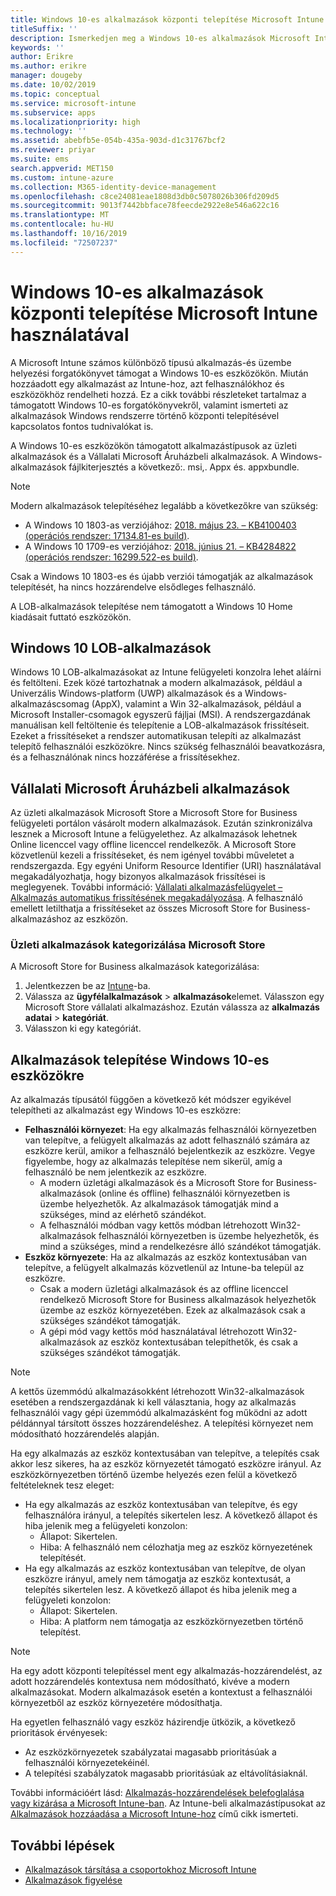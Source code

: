```yaml
---
title: Windows 10-es alkalmazások központi telepítése Microsoft Intune használatával
titleSuffix: ''
description: Ismerkedjen meg a Windows 10-es alkalmazások Microsoft Intunesal elérhető telepítési forgatókönyvével.
keywords: ''
author: Erikre
ms.author: erikre
manager: dougeby
ms.date: 10/02/2019
ms.topic: conceptual
ms.service: microsoft-intune
ms.subservice: apps
ms.localizationpriority: high
ms.technology: ''
ms.assetid: abebfb5e-054b-435a-903d-d1c31767bcf2
ms.reviewer: priyar
ms.suite: ems
search.appverid: MET150
ms.custom: intune-azure
ms.collection: M365-identity-device-management
ms.openlocfilehash: c8ce24081eae1808d3db0c5078026b306fd209d5
ms.sourcegitcommit: 9013f7442bbface78feecde2922e8e546a622c16
ms.translationtype: MT
ms.contentlocale: hu-HU
ms.lasthandoff: 10/16/2019
ms.locfileid: "72507237"
---
```

# <a name="windows-10-app-deployment-by-using-microsoft-intune"></a>Windows 10-es alkalmazások központi telepítése Microsoft Intune használatával 

A Microsoft Intune számos különböző típusú alkalmazás-és üzembe helyezési forgatókönyvet támogat a Windows 10-es eszközökön. Miután hozzáadott egy alkalmazást az Intune-hoz, azt felhasználókhoz és eszközökhöz rendelheti hozzá. Ez a cikk további részleteket tartalmaz a támogatott Windows 10-es forgatókönyvekről, valamint ismerteti az alkalmazások Windows rendszerre történő központi telepítésével kapcsolatos fontos tudnivalókat is. 

A Windows 10-es eszközökön támogatott alkalmazástípusok az üzleti alkalmazások és a Vállalati Microsoft Áruházbeli alkalmazások. A Windows-alkalmazások fájlkiterjesztés a következő:. msi,. Appx és. appxbundle.  

> [!Note]
> Modern alkalmazások telepítéséhez legalább a következőkre van szükség:
> - A Windows 10 1803-as verziójához: [2018. május 23. – KB4100403 (operációs rendszer: 17134.81-es build)](https://support.microsoft.com/help/4100403/windows-10-update-kb4100403).
> - A Windows 10 1709-es verziójához: [2018. június 21. – KB4284822 (operációs rendszer: 16299.522-es build)](https://support.microsoft.com/help/4284822).
>
> Csak a Windows 10 1803-es és újabb verziói támogatják az alkalmazások telepítését, ha nincs hozzárendelve elsődleges felhasználó.
>
> A LOB-alkalmazások telepítése nem támogatott a Windows 10 Home kiadásait futtató eszközökön.

## <a name="windows-10-lob-apps"></a>Windows 10 LOB-alkalmazások

Windows 10 LOB-alkalmazásokat az Intune felügyeleti konzolra lehet aláírni és feltölteni. Ezek közé tartozhatnak a modern alkalmazások, például a Univerzális Windows-platform (UWP) alkalmazások és a Windows-alkalmazáscsomag (AppX), valamint a Win 32-alkalmazások, például a Microsoft Installer-csomagok egyszerű fájljai (MSI). A rendszergazdának manuálisan kell feltöltenie és telepítenie a LOB-alkalmazások frissítéseit. Ezeket a frissítéseket a rendszer automatikusan telepíti az alkalmazást telepítő felhasználói eszközökre. Nincs szükség felhasználói beavatkozásra, és a felhasználónak nincs hozzáférése a frissítésekhez. 

## <a name="microsoft-store-for-business-apps"></a>Vállalati Microsoft Áruházbeli alkalmazások

Az üzleti alkalmazások Microsoft Store a Microsoft Store for Business felügyeleti portálon vásárolt modern alkalmazások. Ezután szinkronizálva lesznek a Microsoft Intune a felügyelethez. Az alkalmazások lehetnek Online licenccel vagy offline licenccel rendelkezők. A Microsoft Store közvetlenül kezeli a frissítéseket, és nem igényel további műveletet a rendszergazda. Egy egyéni Uniform Resource Identifier (URI) használatával megakadályozhatja, hogy bizonyos alkalmazások frissítései is meglegyenek. További információ: [Vállalati alkalmazásfelügyelet – Alkalmazás automatikus frissítésének megakadályozása](https://docs.microsoft.com/windows/client-management/mdm/enterprise-app-management#prevent-app-from-automatic-updates). A felhasználó emellett letilthatja a frissítéseket az összes Microsoft Store for Business-alkalmazáshoz az eszközön. 

### <a name="categorize-microsoft-store-for-business-apps"></a>Üzleti alkalmazások kategorizálása Microsoft Store 
A Microsoft Store for Business alkalmazások kategorizálása: 

1. Jelentkezzen be az [Intune](https://go.microsoft.com/fwlink/?linkid=2090973)-ba.
2. Válassza az **ügyfélalkalmazások** > **alkalmazások**elemet. Válasszon egy Microsoft Store vállalati alkalmazáshoz. Ezután válassza az **alkalmazás adatai** > **kategóriát**. 
3. Válasszon ki egy kategóriát.

## <a name="install-apps-on-windows-10-devices"></a>Alkalmazások telepítése Windows 10-es eszközökre
Az alkalmazás típusától függően a következő két módszer egyikével telepítheti az alkalmazást egy Windows 10-es eszközre:

- **Felhasználói környezet**: Ha egy alkalmazás felhasználói környezetben van telepítve, a felügyelt alkalmazás az adott felhasználó számára az eszközre kerül, amikor a felhasználó bejelentkezik az eszközre. Vegye figyelembe, hogy az alkalmazás telepítése nem sikerül, amíg a felhasználó be nem jelentkezik az eszközre. 
  - A modern üzletági alkalmazások és a Microsoft Store for Business-alkalmazások (online és offline) felhasználói környezetben is üzembe helyezhetők. Az alkalmazások támogatják mind a szükséges, mind az elérhető szándékot.
  - A felhasználói módban vagy kettős módban létrehozott Win32-alkalmazások felhasználói környezetben is üzembe helyezhetők, és mind a szükséges, mind a rendelkezésre álló szándékot támogatják. 
- **Eszköz környezete**: Ha az alkalmazás az eszköz kontextusában van telepítve, a felügyelt alkalmazás közvetlenül az Intune-ba települ az eszközre.
  - Csak a modern üzletági alkalmazások és az offline licenccel rendelkező Microsoft Store for Business alkalmazások helyezhetők üzembe az eszköz környezetében. Ezek az alkalmazások csak a szükséges szándékot támogatják.
  - A gépi mód vagy kettős mód használatával létrehozott Win32-alkalmazások az eszköz kontextusában telepíthetők, és csak a szükséges szándékot támogatják.

> [!NOTE]
> A kettős üzemmódú alkalmazásokként létrehozott Win32-alkalmazások esetében a rendszergazdának ki kell választania, hogy az alkalmazás felhasználói vagy gépi üzemmódú alkalmazásként fog működni az adott példánnyal társított összes hozzárendeléshez. A telepítési környezet nem módosítható hozzárendelés alapján.  

Ha egy alkalmazás az eszköz kontextusában van telepítve, a telepítés csak akkor lesz sikeres, ha az eszköz környezetét támogató eszközre irányul. Az eszközkörnyezetben történő üzembe helyezés ezen felül a következő feltételeknek tesz eleget:
- Ha egy alkalmazás az eszköz kontextusában van telepítve, és egy felhasználóra irányul, a telepítés sikertelen lesz. A következő állapot és hiba jelenik meg a felügyeleti konzolon:
  - Állapot: Sikertelen.
  - Hiba: A felhasználó nem célozhatja meg az eszköz környezetének telepítését.
- Ha egy alkalmazás az eszköz kontextusában van telepítve, de olyan eszközre irányul, amely nem támogatja az eszköz kontextusát, a telepítés sikertelen lesz. A következő állapot és hiba jelenik meg a felügyeleti konzolon:
  - Állapot: Sikertelen.
  - Hiba: A platform nem támogatja az eszközkörnyezetben történő telepítést. 

> [!Note]
> Ha egy adott központi telepítéssel ment egy alkalmazás-hozzárendelést, az adott hozzárendelés kontextusa nem módosítható, kivéve a modern alkalmazásokat. Modern alkalmazások esetén a kontextust a felhasználói környezetből az eszköz környezetére módosíthatja. 

Ha egyetlen felhasználó vagy eszköz házirendje ütközik, a következő prioritások érvényesek:
- Az eszközkörnyezetek szabályzatai magasabb prioritásúak a felhasználói környezetekéinél. 
- A telepítési szabályzatok magasabb prioritásúak az eltávolításiaknál.

További információért lásd: [Alkalmazás-hozzárendelések belefoglalása vagy kizárása a Microsoft Intune-ban](apps-inc-exl-assignments.md). Az Intune-beli alkalmazástípusokat az [Alkalmazások hozzáadása a Microsoft Intune-hoz](apps-add.md) című cikk ismerteti.

## <a name="next-steps"></a>További lépések

- [Alkalmazások társítása a csoportokhoz Microsoft Intune](apps-deploy.md)
- [Alkalmazások figyelése](apps-monitor.md)
